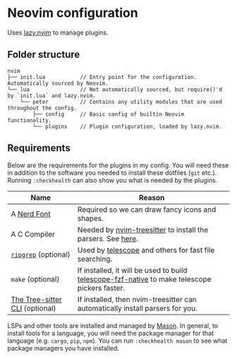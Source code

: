 # Neovim configuration

Uses [lazy.nvim](https://github.com/folke/lazy.nvim) to manage plugins.

## Folder structure

```
nvim
├── init.lua           // Entry point for the configuration. Automatically sourced by Neovim.
└── lua                // Not automatically sourced, but require()'d by `init.lua` and lazy.nvim.
    └── peter          // Contains any utility modules that are used throughout the config.
        ├── config     // Basic config of builtin Neovim functionality.
        └── plugins    // Plugin configuration, loaded by lazy.nvim.
```

## Requirements

Below are the requirements for the plugins in my config. You will need these in
addition to the software you needed to install these dotfiles (`git` etc.).
Running `:checkhealth` can also show you what is needed by the plugins.

| Name | Reason |
|------|--------|
| A [Nerd Font](https://www.nerdfonts.com/) | Required so we can draw fancy icons and shapes. |
| A C Compiler | Needed by [nvim-treesitter](https://github.com/nvim-treesitter/nvim-treesitter) to install the parsers. See [here](https://github.com/nvim-treesitter/nvim-treesitter#requirements). |
| [`ripgrep`](https://github.com/BurntSushi/ripgrep) (optional) | Used by [telescope](https://github.com/nvim-telescope/telescope.nvim) and others for fast file searching. |
| `make` (optional) | If installed, it will be used to build [telescope-fzf-native](https://github.com/nvim-telescope/telescope-fzf-native.nvim) to make telescope pickers faster. |
| [The Tree-sitter CLI](https://github.com/tree-sitter/tree-sitter/blob/master/cli/README.md) (optional) | If installed, then nvim-treesitter can automatically install parsers for you. |

LSPs and other tools are installed and managed by
[Mason](https://github.com/williamboman/mason.nvim). In general, to install
tools for a language, you will need the package manager for that language
(e.g. `cargo`, `pip`, `npm`). You can run `:checkhealth mason` to see what
package managers you have installed.
